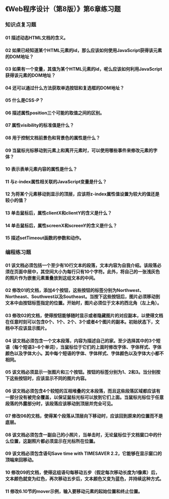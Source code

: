## 《Web程序设计（第8版）》第6章练习题

### 知识点复习题

#### 01 描述动态HTML文档的含义。

#### 02 如果已经知道某个HTML元素的id，那么应该如何使用JavaScript获得该元素的DOM地址？

#### 03 如果有一个变量，其值为某个HTML元素的id，呢么应该如何利用JavaScript获得该元素的DOM地址？

#### 04 还可以通过什么方法获取单选按钮和复选框的DOM地址？

#### 05 什么是CSS-P？

#### 06 描述属性position三个可能的取值之间的区别。

#### 07 属性visibility的标准值是什么？

#### 08 用于控制文档前景色和背景色的属性是什么？

#### 09 当鼠标光标移动到元素上和离开元素时，可以使用哪些事件来修改元素的字体？

#### 10 表示表单元素内容的属性是什么？

#### 11 与z-index属性相关联的JavaScript变量是什么？

#### 12 为将某个元素移动到显示的顶层，应该将z-index属性值设置为较大的值还是较小的值？

#### 13 单击鼠标后，属性clientX和clientY的含义是什么？

#### 14 单击鼠标后，属性screenX和screenY的含义是什么？

#### 15 描述setTimeout函数的参数和动作。

### 编程练习题

#### 01 该文档必须包括一个至少有10行文本的段落，文本内容为自我介绍。该段落必须在页面中居中，其空间大小为每行只有10个字符。此外，将自己的一张浅灰色的照片作为嵌套元素重叠放到这组文本的中间。

#### 02 修改01的文档，添加4个按钮，这些按钮的标签分别为Northwest、Northeast、Southwest以及Southeast。当按下这些按钮后，图片必须移动到文本中由按钮标签指定的位置。开始时，图片必须位于文本的西北角（左上角）。

#### 03 修改02的文档，使得按钮能够随时显示或者隐藏图片的对应副本，以使得文档在任意时刻可以包含0个、1个、2个、3个或者4个图片的副本。初始状态下，文档中不应该显示图片。

#### 04 该文档必须包含一个文本段落，内容为描述自己的家。至少选择其中的3个短语（每个短语3~6个单词），当鼠标位于它们的上面时修改字体、字体样式、字体颜色以及字体大小。其中每个短语的字体、字体样式、字体颜色以及字体大小都不相同。

#### 05 该文档必须显示一张图片和三个按钮。按钮的标签分别为1、2和3。当分别按下这些按钮时，应该显示不同的图片内容。

#### 06 该文档必须包含4个较短的互相堆叠的文本段落，而且这些段落区域都应该有一部分没有被完全覆盖，以保证鼠标光标可以放到它们上面。当鼠标光标位于任意段落的外露部分时，该段落应该移动到顶层并完全可见。

#### 07 修改06的文档，使得某个段落从顶层向下移动时，应该回到原来的位置而不是底层。

#### 08 该文档必须包含一副自己的小照片，当单击时，无论鼠标位于文档窗口中的什么位置，这副照片都必须显示在光标所在位置。

#### 09 该文档必须包含语句Save time with TIMESAVER 2.2，它能够在显示窗口的顶端来回移动。

#### 10 修改09的文档，使得这组语句每移动五步（假定每次移动长度为1像素）后，文本颜色就变为红色，再次移动五步后，文本颜色又变为蓝色，并持续这种方式。

#### 11 修改6.10节的mover示例，输入要移动元素的起始位置和终止位置。